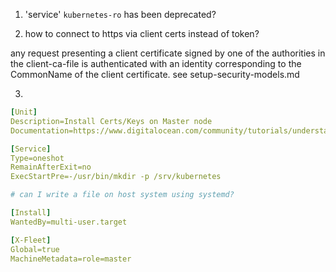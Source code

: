 1. 'service' `kubernetes-ro` has been deprecated?

2. how to connect to https via client certs instead of token?

any request presenting a client certificate signed by one of the authorities in the client-ca-file is authenticated with an identity corresponding to the CommonName of the client certificate. see setup-security-models.md

3.

```yaml
[Unit]
Description=Install Certs/Keys on Master node
Documentation=https://www.digitalocean.com/community/tutorials/understanding-systemd-units-and-unit-files

[Service]
Type=oneshot
RemainAfterExit=no
ExecStartPre=-/usr/bin/mkdir -p /srv/kubernetes

# can I write a file on host system using systemd?

[Install]
WantedBy=multi-user.target

[X-Fleet]
Global=true
MachineMetadata=role=master
```
